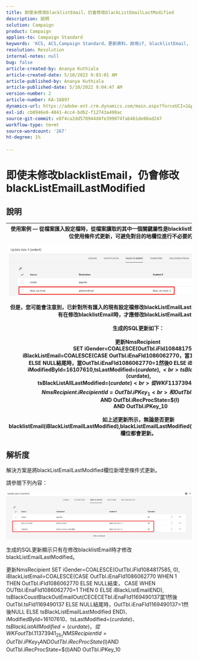 ```yaml
---
title: 即使未修改blacklistEmail，仍會修改blackListEmailLastModified
description: 說明
solution: Campaign
product: Campaign
applies-to: Campaign Standard
keywords: 'KCS, ACS,Campaign Standard，更新資料，啟用if, blacklistEmail, blackListEmailLastModified '
resolution: Resolution
internal-notes: null
bug: false
article-created-by: Ananya Kuthiala
article-created-date: 5/10/2022 9:03:01 AM
article-published-by: Ananya Kuthiala
article-published-date: 5/10/2022 9:04:47 AM
version-number: 2
article-number: KA-16897
dynamics-url: https://adobe-ent.crm.dynamics.com/main.aspx?forceUCI=1&pagetype=entityrecord&etn=knowledgearticle&id=ca339ff7-3fd0-ec11-a7b5-0022480a8e40
exl-id: cb8946e8-4841-4cc4-bdb2-f12743a498ac
source-git-commit: e8f4ca2dd578944d4fe399074fab461de88ad247
workflow-type: tm+mt
source-wordcount: '267'
ht-degree: 1%

---
```


# 即使未修改blacklistEmail，仍會修改blackListEmailLastModified

## 說明



| 使用案例 — 從檔案匯入設定檔時，從檔案讀取的其中一個關鍵屬性是blacklistEmail。 如下所示，如果對來源欄位使用條件式更新，可避免對目的地欄位進行不必要的更新。<br><br>![](assets/___cb339ff7-3fd0-ec11-a7b5-0022480a8e40___.jpeg)<br><br>但是，您可能會注意到，已針對所有匯入的現有設定檔修改blackListEmailLastModified欄位。 預期行為是，只有在修改blacklistEmail時，才應修改blackListEmailLastModified。<br><br>生成的SQL更新如下：<br><br>更新NmsRecipient <br>     SET iGender=COALESCE(OutTbl.iFld1084817585, 0),<br>         iBlackListEmail=COALESCE(CASE OutTbl.iEnaFld1086062770，當1然後OutTbl.iFld1086062770 ELSE NULL結尾時，當OutTbl.iEnaFld1086062770=1然後0 ELSE iBlackListEmail END時，<br>         iModifiedById=16107610,tsLastModified=$(curdate),<br>         tsBlackListEmailLastModified=$(curdate),<br>         tsBlackListAllLastModified=$(curdate) <br>    從WKF11373941_23_1 OutTbl <br>   其中NmsRecipient.iRecipientId=OutTbl.iPKey_1 <br>     和OutTbl.iRecProcState$(l) <br>     AND OutTbl.iRecProcState=$(l) <br>     AND OutTbl.iPKey_10<br><br>如上述更新所示，無論是否更新blacklistEmail(iBlackListEmailLastModified),blackListEmailLastModified(tsBlackListEmailLastModified)欄位都會更新。 |
| --- |



## 解析度


解決方案是將blackListEmailLastModified欄位新增至條件式更新。

請參閱下列內容：

![](assets/46d6b7ee-ab97-eb11-b1ac-002248093c2a.png)

生成的SQL更新顯示只有在修改blacklistEmail時才修改blackListEmailLastModified。

更新NmsRecipient SET iGender=COALESCE(OutTbl.iFld1084817585, 0), iBlackListEmail=COALESCE(CASE OutTbl.iEnaFld1086062770 WHEN 1 THEN OutTbl.iFld1086062770 ELSE NULL結束， CASE WHEN OUTtbl.iEnaFld1086062770=1 THEN 0 ELSE iBlackListEmailEND), tsBlackCoustBlackOutEmailOut(CECECETbl.iEnaFld1169490137當1然後OutTbl.tsFld1169490137 ELSE NULL結尾時，OutTbl.iEnaFld1169490137=1然後NULL ELSE tsBlackListEmailLastModified END)、iModifiedById=16107610、tsLastModified=$(curdate)、tsBlackListAllModified=(curdate)，從WKFoutTbl.11373941_25_1NMSRecipientId=OutTbl.iPKey_1 AND OutTbl.iRecProcState$(l)AND OutTbl.iRecProcState=$(l)AND OutTbl.iPKey_10

